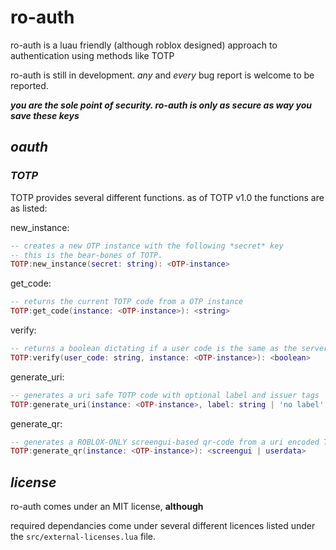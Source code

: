 # ro-auth
ro-auth is a luau friendly (although roblox designed) approach to authentication using methods like TOTP

ro-auth is still in development. *any* and *every* bug report is welcome to be reported.

***you are the sole point of security. ro-auth is only as secure as way you save these keys***

## ***oauth***
### ***TOTP***

TOTP provides several different functions.
as of TOTP v1.0 the functions are as listed:

new_instance:
```lua
-- creates a new OTP instance with the following *secret* key
-- this is the bear-bones of TOTP.
TOTP:new_instance(secret: string): <OTP-instance>
```

get_code:
```lua
-- returns the current TOTP code from a OTP instance
TOTP:get_code(instance: <OTP-instance>): <string>
```

verify:
```lua
-- returns a boolean dictating if a user code is the same as the server's code
TOTP:verify(user_code: string, instance: <OTP-instance>): <boolean>
```
generate_uri:
```lua
-- generates a uri safe TOTP code with optional label and issuer tags
TOTP:generate_uri(instance: <OTP-instance>, label: string | 'no label', issuer: string | 'unknown'): <string>
```
generate_qr:
```lua
-- generates a ROBLOX-ONLY screengui-based qr-code from a uri encoded TOTP instance
TOTP:generate_qr(instance: <OTP-instance>): <screengui | userdata>
```

## ***license***
ro-auth comes under an MIT license, **although**

required dependancies come under several different licences listed under the ``src/external-licenses.lua`` file.
